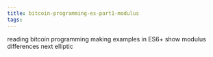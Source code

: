 ```yaml
---
title: bitcoin-programming-es-part1-modulus
tags:
---
```


reading bitcoin programming
making examples in ES6+
show modulus differences
next elliptic